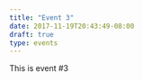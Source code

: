 ```yaml
---
title: "Event 3"
date: 2017-11-19T20:43:49-08:00
draft: true
type: events
---
```


This is event #3
